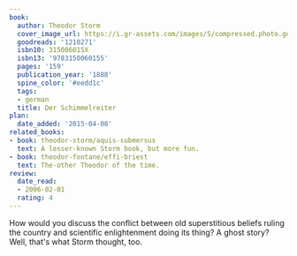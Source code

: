 ```yaml
---
book:
  author: Theodor Storm
  cover_image_url: https://i.gr-assets.com/images/S/compressed.photo.goodreads.com/books/1181899507l/1210271.jpg
  goodreads: '1210271'
  isbn10: 315006015X
  isbn13: '9783150060155'
  pages: '159'
  publication_year: '1888'
  spine_color: '#eedd1c'
  tags:
  - german
  title: Der Schimmelreiter
plan:
  date_added: '2015-04-08'
related_books:
- book: theodor-storm/aquis-submersus
  text: A lesser-known Storm book, but more fun.
- book: theodor-fontane/effi-briest
  text: The-other Theodor of the time.
review:
  date_read:
  - 2006-02-01
  rating: 4
---
```


How would you discuss the conflict between old superstitious beliefs ruling the country and scientific enlightenment
doing its thing? A ghost story? Well, that's what Storm thought, too.
